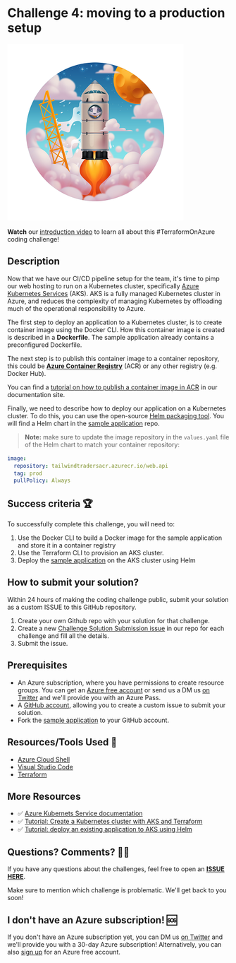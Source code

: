 # Challenge 4: moving to a production setup

![Rocket Lift-off](../assets/Liftoff-Badger-400x400.png)

**Watch** our [introduction video](https://aka.ms/tfonazure/vid/day4) to learn all about this #TerraformOnAzure coding challenge!

## Description

Now that we have our CI/CD pipeline setup for the team, it's time to pimp our web hosting to run on a Kubernetes cluster, specifically [Azure Kubernetes Services](https://docs.microsoft.com/en-us/azure/aks/intro-kubernetes?ocid=aid3015373_ThankYou_DevComm&eventId=HashiConfTerraformonAzure_JK1-K2-hoArJ) (AKS). AKS is a fully managed Kubernetes cluster in Azure, and reduces the complexity of managing Kubernetes by offloading much of the operational responsibility to Azure.

The first step to deploy an application to a Kubernetes cluster, is to create container image using the Docker CLI. How this container image is created is described in a **Dockerfile**.  The sample application already contains a preconfigured Dockerfile.

The next step is to publish this container image to a container repository, this could be **[Azure Container Registry](https://docs.microsoft.com/en-us/azure/container-registry/container-registry-intro?ocid=aid3015373_ThankYou_DevComm&eventId=HashiConfTerraformonAzure_JK1-K2-hoArJ)** (ACR) or any other registry (e.g. Docker Hub).

You can find a [tutorial on how to publish a container image in ACR](https://docs.microsoft.com/en-us/azure/container-registry/container-registry-get-started-docker-cli?ocid=aid3015373_ThankYou_DevComm&eventId=HashiConfTerraformonAzure_JK1-K2-hoArJ) in our documentation site.

Finally, we need to describe how to deploy our application on a Kubernetes cluster. To do this, you can use the open-source [Helm packaging tool](https://helm.sh). You will find a Helm chart in the [sample application](https://github.com/Terraform-On-Azure-Workshop/AzureEats-Website) repo.

> **Note:** make sure to update the image repository in the ```values.yaml``` file of the Helm chart to match your container repository:

```yaml
image:
  repository: tailwindtradersacr.azurecr.io/web.api
  tag: prod
  pullPolicy: Always
```


## Success criteria 🏆

To successfully complete this challenge, you will need to:

1. Use the Docker CLI to build a Docker image for the sample application and store it in a container registry
2. Use the Terraform CLI to provision an AKS cluster.
3. Deploy the [sample application](https://github.com/Terraform-On-Azure-Workshop/AzureEats-Website) on the AKS cluster using Helm


## How to submit your solution?

Within 24 hours of making the coding challenge public, submit your solution as a custom ISSUE to this GitHub repository.

 1. Create your own Github repo with your solution for that challenge.
 2. Create a new [Challenge Solution Submission issue](https://github.com/Terraform-On-Azure-Workshop/terraform-azure-hashiconf2020/issues/new/choose) in our repo for each challenge and fill all the details.
 3. Submit the issue.

## Prerequisites

- An Azure subscription, where you have permissions to create resource groups. You can get an [Azure free account](https://azure.microsoft.com/en-us/free/?ocid=aid3015373_ThankYou_DevComm&eventId=HashiConfTerraformonAzure_JK1-K2-hoArJ) or send us a DM us [on Twitter](https://twitter.com/msdev_nl) and we'll provide you with an Azure Pass.
- A [GitHub account](https://github.com/), allowing you to create a custom issue to submit your solution. 
- Fork the [sample application](https://github.com/Terraform-On-Azure-Workshop/AzureEats-Website) to your GitHub account.

## Resources/Tools Used 🚀

* [Azure Cloud Shell](https://shell.azure.com)
* [Visual Studio Code](https://code.visualstudio.com)
* [Terraform](https://www.terraform.io/)

## More Resources

* ✅ [Azure Kubernets Service documentation](https://docs.microsoft.com/en-us/azure/aks/intro-kubernetes?ocid=aid3015373_ThankYou_DevComm&eventId=HashiConfTerraformonAzure_JK1-K2-hoArJ)
* ✅ [Tutorial: Create a Kubernetes cluster with AKS and Terraform](https://docs.microsoft.com/en-us/azure/developer/terraform/create-k8s-cluster-with-tf-and-aks?ocid=aid3015373_ThankYou_DevComm&eventId=HashiConfTerraformonAzure_JK1-K2-hoArJ)
* ✅ [Tutorial: deploy an existing application to AKS using Helm](https://docs.microsoft.com/en-us/azure/aks/kubernetes-helm?ocid=aid3015373_ThankYou_DevComm&eventId=HashiConfTerraformonAzure_JK1-K2-hoArJ)


## Questions? Comments? 🙋‍♀️

If you have any questions about the challenges, feel free to open an **[ISSUE HERE](https://github.com/Terraform-On-Azure-Workshop/terraform-azure-hashiconf2020/issues)**.

Make sure to mention which challenge is problematic. We'll get back to you soon!

## I don't have an Azure subscription! 🆘

If you don't have an Azure subscription yet, you can DM us [on Twitter](https://twitter.com/msdev_nl) and we'll provide you with a 30-day Azure subscription! Alternatively, you can also [sign up](https://azure.microsoft.com/en-us/free/) for an Azure free account.
